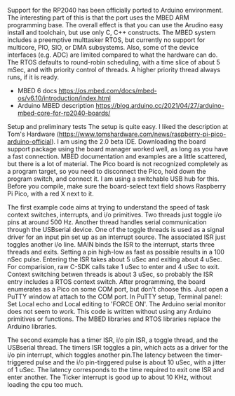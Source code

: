 Support for the RP2040 has been officially ported to Arduino environment. The interesting part of this is that the port uses the MBED ARM programming base. The overall effect is that you can use the Arudino easy install and toolchain, but use only C, C++ constructs. The MBED system includes a preemptive multtasker RTOS, but currently no support for multicore, PIO, SIO, or DMA subsystems. Also, some of the device interfaces (e.g. ADC) are limited compared to what the hardware can do. The RTOS defaults to round-robin scheduling, with a time slice of about 5 mSec, and with priority control of threads. A higher priority thread always runs, if it is ready.
 -   MBED 6 docs https://os.mbed.com/docs/mbed-os/v6.10/introduction/index.html
 -   Arduino MBED description https://blog.arduino.cc/2021/04/27/arduino-mbed-core-for-rp2040-boards/

Setup and preliminary tests
The setup is quite easy. I liked the description at Tom's Hardware (https://www.tomshardware.com/news/raspberry-pi-pico-arduino-official). I am using the 2.0 beta IDE. Downloading the board support package using the board manager worked well, as long as you have a fast connection. MBED documentation and examples are a little scattered, but there is a lot of material. The Pico board is not recognized completely as a program target, so you need to disconnect the Pico, hold down the program switch, and connect it. I am using a switchable USB hub for this. Before you compile, make sure the board-select text field shows Raspberry Pi Pico, with a red X next to it.

The first example code aims at trying to understand the speed of task context switches, interrupts, and i/o primitives. Two threads just toggle i/o pins at around 500 Hz. Another thread handles serial communication through the USBserial device. One of the toggle threads is used as a signal driver for an input pin set up as an interrupt source. The associated ISR just toggles another i/o line. MAIN binds the ISR to the interrupt, starts three threads and exits. Setting a pin high-low as fast as possible results in a 100 nSec pulse. Entering the ISR takes about 5 uSec and exiting about 4 uSec. For comparision, raw C-SDK calls take 1 uSec to enter and 4 uSec to exit. Context switching betwen threads is about 3 uSec, so probably the ISR entry includes a RTOS context switch. After programming, the board enumerates as a Pico on some COM port, but don't choose this. Just open a PuTTY window at attach to the COM port. In PuTTY setup, Terminal panel: Set Local echo and Local editing to 'FORCE ON'. The Arduino serial monitor does not seem to work. This code is written without using any Arduino primitives or functions. The MBED libraries and RTOS libraries replace the Arduino libraries.

The second example has a timer ISR, i/o pin ISR, a toggle thread, and the USBserial thread. The timers ISR toggles a pin, which acts as a driver for the i/o pin interrupt, which toggles another pin.The latency between the timer-triggered pulse and the i/o pin-tirggered pulse is about 10 uSec, with a jitter of 1 uSec. The latency corresponds to the time required to exit one ISR and enter another. The Ticker interrupt is good up to about 10 KHz, without loading the cpu too much.
